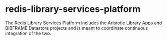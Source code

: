 redis-library-services-platform
===============================

The Redis Library Services Platform includes the Aristotle Library Apps and BIBFRAME Datastore projects and is meant to coordinate continuous integration of the two.